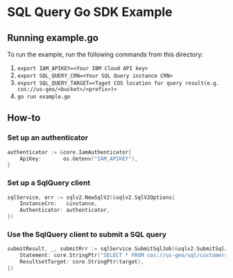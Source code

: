 # SQL Query Go SDK Example

## Running example.go

To run the example, run the following commands from this directory:
1. `export IAM_APIKEY=<Your IBM Cloud API key>`
2. `export SQL_QUERY_CRN=<Your SQL Query instance CRN>`
3. `export SQL_QUERY_TARGET=<Taget COS location for query result(e.g. cos://us-geo/<bucket>/<prefix>)>`
4. `go run example.go`

## How-to

### Set up an authenticator
```go
authenticator := &core.IamAuthenticator{
    ApiKey:       os.Getenv("IAM_APIKEY"),
}
```

### Set up a SqlQuery client
```go
sqlService, err := sqlv2.NewSqlV2(&sqlv2.SqlV2Options{
	InstanceCrn:   &instance,
	Authenticator: authenticator,
})
```

### Use the SqlQuery client to submit a SQL query
```go
submitResult, _, submitRrr := sqlService.SubmitSqlJob(&sqlv2.SubmitSqlJobOptions{
	Statement: core.StringPtr("SELECT * FROM cos://us-geo/sql/customers.csv"),
	ResultsetTarget: core.StringPtr(target),
})
```

